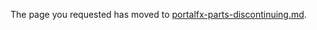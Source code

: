 
The page you requested has moved to [portalfx-parts-discontinuing.md](portalfx-parts-discontinuing.md). 
